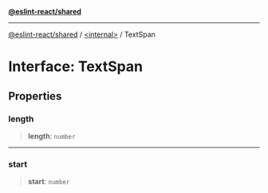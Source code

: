 [**@eslint-react/shared**](../../README.md)

***

[@eslint-react/shared](../../README.md) / [\<internal\>](../README.md) / TextSpan

# Interface: TextSpan

## Properties

### length

> **length**: `number`

***

### start

> **start**: `number`
